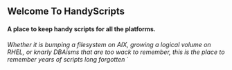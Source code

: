 ## Welcome To HandyScripts


#### A place to keep handy scripts for all the platforms. 

_Whether it is bumping a filesystem on AIX, growing a logical volume on RHEL, or knarly DBAisms that are too wack to remember, this is the place to remember years of scripts long forgotten_
`
